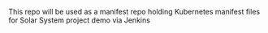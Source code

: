 This repo will be used
as a manifest repo holding
Kubernetes manifest files for
Solar System project demo via Jenkins
